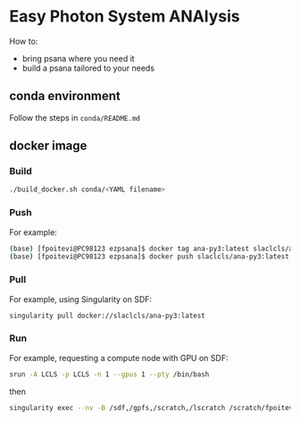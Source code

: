 # Easy Photon System ANAlysis

How to:
- bring psana where you need it
- build a psana tailored to your needs

## conda environment

Follow the steps in `conda/README.md`

## docker image

### Build
```bash
./build_docker.sh conda/<YAML filename>
```

### Push
For example:
```bash
(base) [fpoitevi@PC98123 ezpsana]$ docker tag ana-py3:latest slaclcls/ana-py3:latest
(base) [fpoitevi@PC98123 ezpsana]$ docker push slaclcls/ana-py3:latest
```

### Pull
For example, using Singularity on SDF:
```bash
singularity pull docker://slaclcls/ana-py3:latest
```

### Run
For example, requesting a compute node with GPU on SDF:
```bash
srun -A LCLS -p LCLS -n 1 --gpus 1 --pty /bin/bash
```
then
```bash
singularity exec --nv -B /sdf,/gpfs,/scratch,/lscratch /scratch/fpoitevi/singularity_images/ana-py3_latest.sif /bin/bash
```
